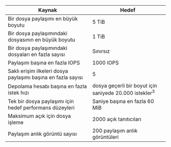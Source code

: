 | Kaynak | Hedef |
|----------|---------------|
| Bir dosya paylaşımı en büyük boyutu | 5 TiB |
| Bir dosya paylaşımındaki dosyasının en büyük boyutu | 1 TiB |
| Bir dosya paylaşımındaki dosyaları en fazla sayısı | Sınırsız |
| Paylaşım başına en fazla IOPS | 1000 IOPS |
| Saklı erişim ilkeleri dosya paylaşımı başına en fazla sayısı | 5 |
| Depolama hesabı başına en fazla istek hızı | dosya geçerli bir boyut için saniyede 20.000 istekler<sup>3</sup> |
| Tek bir dosya paylaşımı için hedef performans düzeyleri | Saniye başına en fazla 60 MiB |
| Maksimum açık için dosya işleme | 2000 açık tanıtıcıları |
| Paylaşım anlık görüntü sayısı | 200 paylaşım anlık görüntüleri |